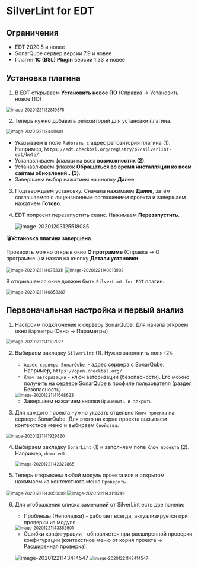 # SilverLint for EDT

## Ограничения

* EDT 2020.5 и новее
* SonarQube сервер версии 7.9 и новее
* Плагин **1C (BSL) Plugin** версии 1.33 и новее

## Установка плагина

1. В EDT открываем **Установить новое ПО** (Справка -> Установить новое ПО)

<img src="images\image-20201203121210885.png" alt="image-20201221132819875" style="zoom:80%;" />

2. Теперь нужно добавить репозиторий для установки плагина. 

<img src="images\image-20201221134411601.png" alt="image-20201221134411601" style="zoom:80%;" />

* Указываем в поле `Работать с` адрес репозитория плагина (1). Например, `https://edt.checkbsl.org/registry/p2/silverlint-edt/beta/`
* Устанавливаем флажки на всех **возможностях (2)**.
* Устанавливаем флажок **Обращаться во время инсталляции ко всем сайтам обновлений.. (3)**.
* Завершаем выбор нажатием на кнопку **Далее**.

3. Подтверждаем установку. Сначала нажимаем **Далее**, затем соглашаемся с лицензионным соглашением проекта и завершаем нажатием **Готово**.

4. EDT попросит перезапустить сеанс. Нажимаем **Перезапустить**.

   <img src="images\image-20201203125518085.png" alt="image-20201203125518085"  />

💣**Установка плагина завершена**. 

Проверить можно открыв окно **О программе** (Справка -> О программе..) и нажав на кнопку **Детали установки**.

<img src="images\image-20201221140753311.png" alt="image-20201221140753311" style="zoom:80%;" />



<img src="images\image-20201221140813902.png" alt="image-20201221140813902" style="zoom:80%;" />

В открывшемся окне должен быть `SilverLint for EDT` плагин.

<img src="images\image-20201221140858387.png" alt="image-20201221140858387" style="zoom:80%;" />

## Первоначальная настройка и первый анализ

1. Настроим подключение к серверу SonarQube. Для начала откроем окно `Параметры` (Окно -> Параметры)

<img src="images\image-20201221141107027.png" alt="image-20201221141107027" style="zoom:80%;" />

2. Выбираем закладку `SilverLint` (1). Нужно заполнить поля (2):

   * `Адрес сервера SonarQube `- адрес сервера с SonarQube. Например, `https://open.checkbsl.org/`
   * `Ключ авторизации` - ключ авторизации (безопасности). Его можно получить на сервере SonarQube в профиле пользователя (раздел Безопасность)

   <img src="images\image-20201221141648623.png" alt="image-20201221141648623" style="zoom:80%;" />

   * Завершаем нажатием кнопки `Применить и закрыть`
   
3. Для каждого проекта нужно указать отдельно `Ключ проекта` на сервере SonarQube. Для этого на корне проекта вызываем контекстное меню и выбираем `Свойства`.

<img src="images\image-20201221141929820.png" alt="image-20201221141929820" style="zoom:80%;" />

4. Выбираем закладку `SonarLint` (1) и заполняем поле `Ключ проекта` (2). Например, `demo-edt`.

   <img src="images\image-20201221142322865.png" alt="image-20201221142322865" style="zoom:80%;" />

6.  Теперь открываем любой модуль проекта или в открытом нажимаем из контекстного меню `Проверить`.

   <img src="images\image-20201221143056099.png" alt="image-20201221143056099" style="zoom:80%;" />
   
   <img src="images\image-20201221143119249.png" alt="image-20201221143119249" style="zoom:80%;" />

6. Для отображения списка замечаний от SilverLint есть две панели:

   * Проблемы (Неполадки) - работает всегда, актуализируется при проверки из модуля.

   <img src="images\image-20201221143352901.png" alt="image-20201221143352901" style="zoom:80%;" />

   * Ошибки конфигурации - обновляется при расширенной проверки конфигурации (контекстное меню от корня проекта -> Расширенная проверка).

   ![image-20201221143414547](images\image-20201221143414547.png)
   <img src="images\image-20201221143414547.png" alt="image-20201221143414547" style="zoom:80%;" />

